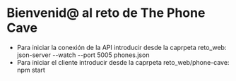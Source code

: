 # Bienvenid@ al reto de The Phone Cave

- Para iniciar la conexión de la API introducir desde la caprpeta reto_web: json-server --watch --port 5005 phones.json
- Para iniciar el cliente introducir desde la caprpeta reto_web/phone-cave: npm start
